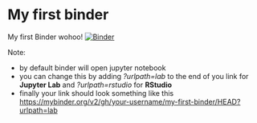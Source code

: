 # My first binder
My first Binder wohoo! [![Binder](https://mybinder.org/badge_logo.svg)](https://mybinder.org/v2/gh/andreabecsek/my-first-binder/HEAD)

Note:
* by default binder will open jupyter notebook
* you can change this by adding *?urlpath=lab* to the end of you link for **Jupyter Lab** and *?urlpath=rstudio* for **RStudio**
* finally your link should look something like this https://mybinder.org/v2/gh/your-username/my-first-binder/HEAD?urlpath=lab
